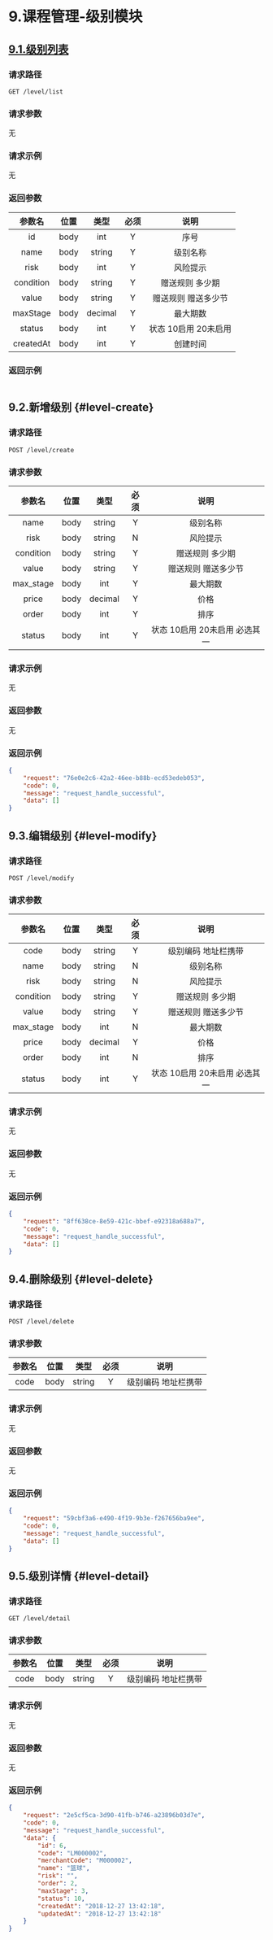 # 9.课程管理-级别模块
## [9.1.级别列表](backend/level.md#level-list)
### 请求路径
`GET /level/list`
### 请求参数
无
### 请求示例
无
### 返回参数
|参数名|位置|类型|必须|说明|
|:----:|:----:|:----:|:----:|:-------:|
|id|body|int|Y|序号|
|name|body|string|Y|级别名称|
|risk|body|int|Y|风险提示|
|condition|body|string|Y|赠送规则 多少期|
|value|body|string|Y|赠送规则 赠送多少节|
|maxStage|body|decimal|Y|最大期数|
|status|body|int|Y|状态 10启用 20未启用|
|createdAt|body|int|Y|创建时间|
### 返回示例

```json

```


## 9.2.新增级别 {#level-create}
### 请求路径
`POST /level/create`
### 请求参数
|参数名|位置|类型|必须|说明|
|:----:|:----:|:----:|:----:|:-------:|
|name|body|string|Y|级别名称|
|risk|body|string|N|风险提示|
|condition|body|string|Y|赠送规则 多少期|
|value|body|string|Y|赠送规则 赠送多少节|
|max_stage|body|int|Y|最大期数|
|price|body|decimal|Y|价格|
|order|body|int|Y|排序|
|status|body|int|Y|状态 10启用 20未启用 必选其一|
### 请求示例
无
### 返回参数
无
### 返回示例

```json
{
    "request": "76e0e2c6-42a2-46ee-b88b-ecd53edeb053",
    "code": 0,
    "message": "request_handle_successful",
    "data": []
}
```


## 9.3.编辑级别 {#level-modify}
### 请求路径
`POST /level/modify`
### 请求参数
|参数名|位置|类型|必须|说明|
|:----:|:----:|:----:|:----:|:-------:|
|code|body|string|Y|级别编码 地址栏携带|
|name|body|string|N|级别名称|
|risk|body|string|N|风险提示|
|condition|body|string|Y|赠送规则 多少期|
|value|body|string|Y|赠送规则 赠送多少节|
|max_stage|body|int|N|最大期数|
|price|body|decimal|Y|价格|
|order|body|int|N|排序|
|status|body|int|Y|状态 10启用 20未启用 必选其一|
### 请求示例
无
### 返回参数
无
### 返回示例

```json
{
    "request": "8ff638ce-8e59-421c-bbef-e92318a688a7",
    "code": 0,
    "message": "request_handle_successful",
    "data": []
}
```


## 9.4.删除级别 {#level-delete}
### 请求路径
`POST /level/delete`
### 请求参数
|参数名|位置|类型|必须|说明|
|:----:|:----:|:----:|:----:|:-------:|
|code|body|string|Y|级别编码 地址栏携带|
### 请求示例
无
### 返回参数
无
### 返回示例

```json
{
    "request": "59cbf3a6-e490-4f19-9b3e-f267656ba9ee",
    "code": 0,
    "message": "request_handle_successful",
    "data": []
}
```


## 9.5.级别详情 {#level-detail}
### 请求路径
`GET /level/detail`
### 请求参数
|参数名|位置|类型|必须|说明|
|:----:|:----:|:----:|:----:|:-------:|
|code|body|string|Y|级别编码 地址栏携带|
### 请求示例
无
### 返回参数
无
### 返回示例

```json
{
    "request": "2e5cf5ca-3d90-41fb-b746-a23896b03d7e",
    "code": 0,
    "message": "request_handle_successful",
    "data": {
        "id": 6,
        "code": "LM000002",
        "merchantCode": "M000002",
        "name": "篮球",
        "risk": "",
        "order": 2,
        "maxStage": 3,
        "status": 10,
        "createdAt": "2018-12-27 13:42:18",
        "updatedAt": "2018-12-27 13:42:18"
    }
}
```
